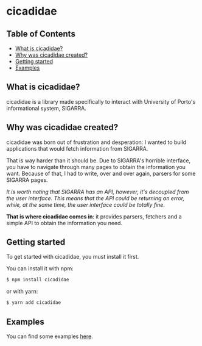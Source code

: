 # cicadidae

## Table of Contents

- [What is cicadidae?](#what-is-cicadidae)
- [Why was cicadidae created?](#why-was-cicadidae-created)
- [Getting started](#getting-started)
- [Examples](#examples)

## What is cicadidae?

cicadidae is a library made specifically to interact with University of Porto's informational system, SIGARRA.

## Why was cicadidae created?

cicadidae was born out of frustration and desperation: I wanted to build applications that would fetch information from SIGARRA.

That is way harder than it should be. Due to SIGARRA's horrible interface, you have to navigate through many pages to obtain the information you want. Because of that, I had to write, over and over again, parsers for some SIGARRA pages.

_It is worth noting that SIGARRA has an API, however, it's decoupled from the user interface._
_This means that the API could be returning an error, while, at the same time, the user interface could be totally fine._

**That is where cicadidae comes in**: it provides parsers, fetchers and a simple API to obtain the information you need.

## Getting started

To get started with cicadidae, you must install it first.

You can install it with npm:

```bash
$ npm install cicadidae
```

or with yarn:

```bash
$ yarn add cicadidae
```

## Examples

You can find some examples [here](https://github.com/limwa/cicadidae/tree/main/examples).
